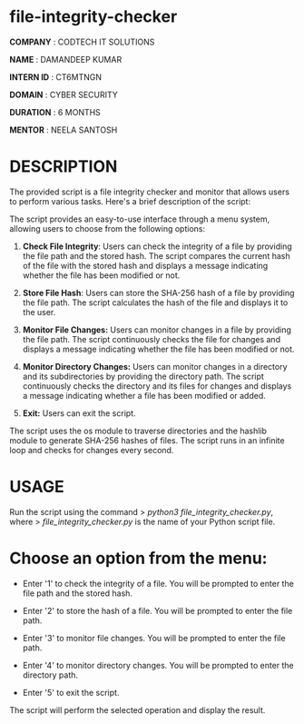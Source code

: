# file-integrity-checker

**COMPANY** : CODTECH IT SOLUTIONS

**NAME**  : DAMANDEEP KUMAR

**INTERN ID**  : CT6MTNGN

**DOMAIN**  : CYBER SECURITY

**DURATION**  : 6 MONTHS

**MENTOR**  : NEELA SANTOSH

# DESCRIPTION

The provided script is a file integrity checker and monitor that allows users to perform various tasks. Here's a brief description of the script:

The script provides an easy-to-use interface through a menu system, allowing users to choose from the following options:

1. **Check File Integrity**: Users can check the integrity of a file by providing the file path and the stored hash. The script compares the current hash of the file with the stored hash and displays a message indicating whether the file has been modified or not.

2. **Store File Hash**: Users can store the SHA-256 hash of a file by providing the file path. The script calculates the hash of the file and displays it to the user.

3. **Monitor File Changes:** Users can monitor changes in a file by providing the file path. The script continuously checks the file for changes and displays a message indicating whether the file has been modified or not.

4. **Monitor Directory Changes:** Users can monitor changes in a directory and its subdirectories by providing the directory path. The script continuously checks the directory and its files for changes and displays a message indicating whether a file has been modified or added.

5. **Exit:** Users can exit the script.

The script uses the os module to traverse directories and the hashlib module to generate SHA-256 hashes of files. The script runs in an infinite loop and checks for changes every second.


# USAGE 

Run the script using the command > _python3_ _file_integrity_checker.py_, where > _file_integrity_checker.py_ is the name of your Python script file.


# Choose an option from the menu:

* Enter '1' to check the integrity of a file. You will be prompted to enter the file path and the stored hash.

* Enter '2' to store the hash of a file. You will be prompted to enter the file path.

* Enter '3' to monitor file changes. You will be prompted to enter the file path.

* Enter '4' to monitor directory changes. You will be prompted to enter the directory path.

* Enter '5' to exit the script.

The script will perform the selected operation and display the result.

